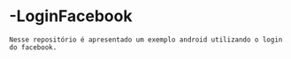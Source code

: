 # -LoginFacebook

    Nesse repositório é apresentado um exemplo android utilizando o login do facebook.
